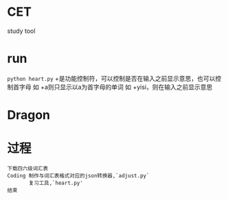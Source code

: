# CET
study tool

# run
`python heart.py`
+是功能控制符，可以控制是否在输入之前显示意思，也可以控制首字母
如 +a则只显示以a为首字母的单词
如 +yisi，则在输入之前显示意思

# Dragon

# 过程
    下载四六级词汇表
    Coding 制作与词汇表格式对应的json转换器,`adjust.py`
           复习工具,`heart.py'
    结束
